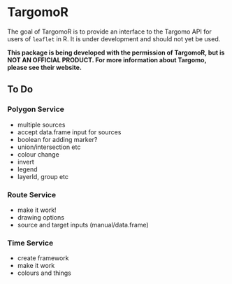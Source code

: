 # TargomoR

The goal of TargomoR is to provide an interface to the Targomo API for users of `leaflet` in R.
It is under development and should not yet be used.

**This package is being developed with the permission of TargomoR, but is NOT AN OFFICIAL PRODUCT. For more information about Targomo, please see their website.**

## To Do

### Polygon Service

* multiple sources
* accept data.frame input for sources
* boolean for adding marker?
* union/intersection etc
* colour change
* invert
* legend
* layerId, group etc

### Route Service

* make it work!
* drawing options
* source and target inputs (manual/data.frame)

### Time Service

* create framework
* make it work
* colours and things


